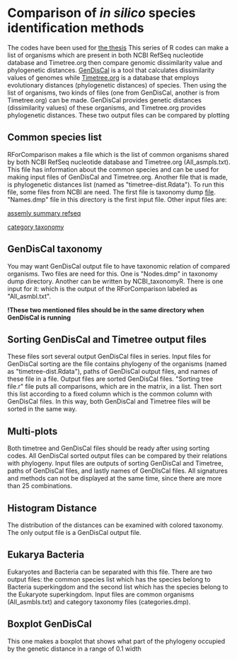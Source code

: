 # Comparison of *in silico* species identification methods
The codes have been used for [the thesis](ttps://docs.google.com/document/d/1cv8_2yTiZdphNVhrczn9Hfw1ALWjqXtb/edit#heading=h.1g8yk146xmoo)
This series of R codes can make a list of organisms which are present in both NCBI RefSeq nucleotide database and Timetree.org then compare genomic dissimilarity value and phylogenetic distances. [GenDisCal](https://github.com/LM-UGent/GenDisCal) is a tool that calculates dissimilarity values of genomes while [Timetree.org](http://www.timetree.org/) is a database that employs evolutionary distances (phylogenetic distances) of species. Then using the list of organisms, two kinds of files (one from GenDisCal, another is from Timetree.org) can be made. GenDisCal provides genetic distances (dissimilarity values) of these organisms, and Timetree.org provides phylogenetic distances. These two output files can be compared by plotting 

## Common species list
RForComparison makes a file which is the list of common organisms shared by both NCBI RefSeq nucleotide database and Timetree.org (All_asmpls.txt). This file has information about the common species and can be used for making input files of GenDisCal and Timetree.org. Another file that is made, is phylogenetic distances list (named as "timetree-dist.Rdata"). To run this file, some files from NCBI are need. The first file is taxonomy dump [file](https://ftp.ncbi.nlm.nih.gov/pub/taxonomy/new_taxdump/). "Names.dmp" file in this directory is the first input file. Other input files are:

[assemly summary refseq](https://ftp.ncbi.nlm.nih.gov/genomes/refseq/assembly_summary_refseq.txt)

[category taxonomy](https://ftp.ncbi.nlm.nih.gov/pub/taxonomy/taxcat.zip)

## GenDisCal taxonomy
You may want GenDisCal output file to have taxonomic relation of compared organisms. Two files are need for this. One is "Nodes.dmp" in taxonomy dump directory. Another can be written by NCBI_taxonomyR. There is one input for it: which is the output of the RForComparison labeled as "All_asmbl.txt".

**!These two mentioned files should be in the same directory when GenDisCal is running**

## Sorting GenDisCal and Timetree output files
These files sort several output GenDisCal files in series. Input files for GenDisCal sorting are the file contains phylogeny of the organisms (named as "timetree-dist.Rdata"), paths of GenDisCal output files,  and names of these file in a file. Output files are sorted GenDisCal files. "Sorting tree file.r" file puts  all comparisons, which are in the matrix, in a list. Then sort this list according to a fixed column which is the common column with GenDisCal files. In this way, both GenDisCal and Timetree files will be sorted in  the same way.

## Multi-plots
 Both timetree and GenDisCal files should be ready after using sorting codes. All GenDisCal sorted output files can be compared by their relations with phylogeny. Input files are outputs of sorting GenDisCal and Timetree, paths of GenDisCal files, and lastly names of GenDIsCal files. All signatures and methods can not be displayed at the same time, since there are more than 25 combinations.

## Histogram Distance
The distribution of the distances can be examined with colored taxonomy. The only output file is a GenDisCal output file.

## Eukarya Bacteria
Eukaryotes and Bacteria can be separated with this file. There are two output files: the common species list which has the species belong to Bacteria superkingdom and the second list which has the species belong to the Eukaryote superkingdom. Input files are common organisms (All_asmbls.txt) and category taxonomy files (categories.dmp).

## Boxplot GenDisCal
This one makes a boxplot that shows what part of the phylogeny occupied by the genetic distance in a range of 0.1 width
